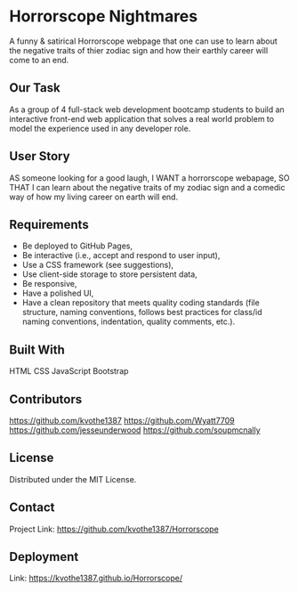# Horrorscope Nightmares 
A funny & satirical Horrorscope webpage that one can use to learn about the negative traits of thier zodiac sign and how 
their earthly career will come to an end.

## Our Task
As a group of 4 full-stack web development bootcamp students to build an interactive front-end web application that solves 
a real world problem to model the experience used in any developer role.

## User Story
AS someone looking for a good laugh,
I WANT a horrorscope webapage,
SO THAT I can learn about the negative traits of my zodiac sign and a comedic way of how my living career on earth will end.

## Requirements
* Be deployed to GitHub Pages,
* Be interactive (i.e., accept and respond to user input),
* Use a CSS framework (see suggestions),
* Use client-side storage to store persistent data,
* Be responsive,
* Have a polished UI,
* Have a clean repository that meets quality coding standards (file structure, naming conventions, follows best practices for class/id naming conventions, indentation, quality comments, etc.).

## Built With
HTML
CSS
JavaScript
Bootstrap

## Contributors 
https://github.com/kvothe1387
https://github.com/Wyatt7709
https://github.com/jesseunderwood
https://github.com/soupmcnally

## License
Distributed under the MIT License.

## Contact
Project Link: https://github.com/kvothe1387/Horrorscope

## Deployment
Link:  https://kvothe1387.github.io/Horrorscope/




